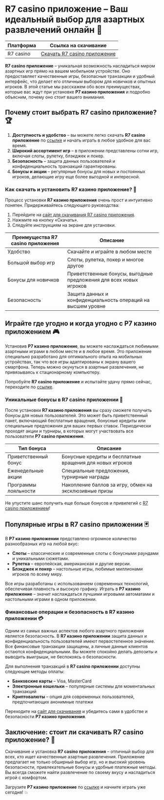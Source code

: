# R7 casino приложение – Ваш идеальный выбор для азартных развлечений онлайн 🎰

| Платформа       | Ссылка на скачивание                                                                                 |
|-----------------|------------------------------------------------------------------------------------------------------|
| R7 casino       | [Скачать R7 casino приложение](https://brandplay.link/zPmNmTWG)                                      |

**R7 casino приложение** – уникальная возможность насладиться миром азартных игр прямо на вашем мобильном устройстве. Оно предоставляет качественные игры, безопасные транзакции и удобный интерфейс, что делает его отличным выбором для новичков и опытных игроков. В этой статье мы расскажем обо всех преимуществах, которые вас ждут при установке **Р7 казино приложения** и подробно объясним, почему оно стоит вашего внимания.

## Почему стоит выбрать R7 casino приложение? 🏆

1. **Доступность и удобство** – вы можете легко скачать **R7 casino приложение** по [ссылке](https://brandplay.link/zPmNmTWG) и начать играть в любое удобное для вас время.
2. **Широкий ассортимент игр** – в приложении представлены сотни игр, включая слоты, рулетку, блэкджек и покер.
3. **Безопасность** – защита данных пользователей и конфиденциальность транзакций гарантированы.
4. **Бонусы и акции** – регулярные бонусы для новых и постоянных игроков, делающие игру еще более выгодной и интересной.

### Как скачать и установить R7 казино приложение? 📲

Процесс установки **R7 казино приложения** очень прост и интуитивно понятен. Придерживайтесь следующего руководства:

1. Перейдите на [сайт для скачивания R7 casino приложения](https://brandplay.link/zPmNmTWG).
2. Нажмите на кнопку «Скачать».
3. Следуйте инструкциям на экране для установки.

| Преимущества R7 casino приложения | Описание                                                                             |
|-----------------------------------|--------------------------------------------------------------------------------------|
| Удобство                          | Скачайте и играйте в любом месте                                                      |
| Большой выбор игр                 | Слоты, рулетка, покер и многое другое                                                 |
| Бонусы для новичков               | Приветственные бонусы, выгодные предложения для всех новых игроков                   |
| Безопасность                      | Защита данных и конфиденциальность операций на высшем уровне                          |

## Играйте где угодно и когда угодно с Р7 казино приложением 🎮

Установив **Р7 казино приложение**, вы можете наслаждаться любимыми азартными играми в любом месте и в любое время. Это приложение специально разработано для оптимального опыта на мобильных устройствах, так что все игры адаптированы к экрану вашего смартфона. Теперь можно окунуться в азартные развлечения, не привязываясь к стационарному компьютеру.

Попробуйте **R7 casino приложение** и испытайте удачу прямо сейчас, переходите по [ссылке](https://brandplay.link/zPmNmTWG).

### Уникальные бонусы в R7 casino приложении 💎

После установки **R7 казино приложения** вы сразу сможете получить бонусы для новых пользователей. Это может быть приветственный пакет, включающий бесплатные вращения, бонусные кредиты или специальные предложения для ваших первых ставок. Периодически проходят акции и турниры, в которых могут участвовать все пользователи **Р7 casino приложения**.

| Тип бонуса                    | Описание                                                                              |
|-------------------------------|---------------------------------------------------------------------------------------|
| Приветственный бонус          | Бонусные кредиты и бесплатные вращения для новых игроков                               |
| Еженедельные акции            | Специальные предложения, турнирные награды                                            |
| Программы лояльности          | Накопление баллов за игру, обмен на эксклюзивные призы                                |

Не упустите шанс получить еще больше бонусов и привилегий с [R7 casino приложением](https://brandplay.link/zPmNmTWG)!

## Популярные игры в R7 casino приложении 🃏

В **Р7 казино приложении** представлено огромное количество разнообразных игр на любой вкус:

- **Слоты** – классические и современные слоты с бонусными раундами и уникальными сюжетами.
- **Рулетка** – европейская, американская и другие версии.
- **Блэкджек и покер** – настольные игры, любимые миллионами игроков по всему миру.

Все игры разработаны с использованием современных технологий, обеспечивая плавность и высокую графику. Играть в **Р7 казино приложение** – значит наслаждаться лучшими игровыми автоматами и настольными играми в одном приложении.

### Финансовые операции и безопасность в R7 казино приложении 💳

Одним из самых важных аспектов любого азартного приложения является безопасность. В **R7 казино приложении** защита данных и конфиденциальность пользователей имеют первостепенное значение. Все финансовые транзакции защищены, а личные данные клиентов остаются конфиденциальными. Вы можете спокойно делать депозиты и выводить выигрыши, не беспокоясь о безопасности.

Для выполнения транзакций в **R7 casino приложении** доступны следующие методы оплаты:

- **Банковские карты** – Visa, MasterCard
- **Электронные кошельки** – популярные системы для моментальных транзакций
- **Криптовалюты** – опция для современных пользователей, предпочитающих анонимные платежи

Переходите на [сайт для скачивания](https://brandplay.link/zPmNmTWG) и убедитесь сами в удобстве и безопасности **Р7 казино приложения**.

## Заключение: стоит ли скачивать R7 casino приложение? 🎉

Скачивание и установка **R7 casino приложения** – отличный выбор для всех, кто ищет качественные азартные развлечения. Приложение предлагает не только обширный выбор игр, но и высокий уровень безопасности, привлекательные бонусы и удобные платежные методы. Вы всегда сможете найти развлечение по своему вкусу и насладиться игрой с комфортом.

Загрузите **Р7 казино приложение** по [ссылке](https://brandplay.link/zPmNmTWG) и начните играть уже сегодня! 💥

